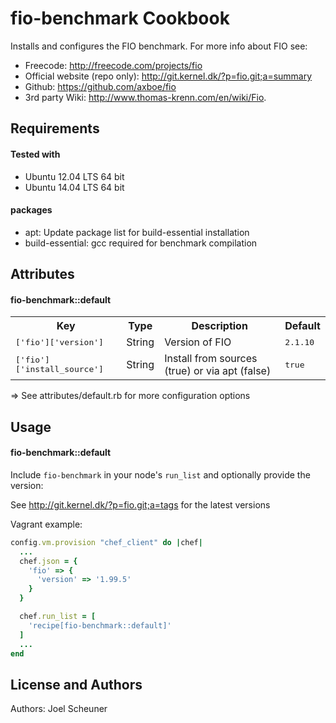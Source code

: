fio-benchmark Cookbook
======================
Installs and configures the FIO benchmark. For more info about FIO see:
* Freecode: http://freecode.com/projects/fio
* Official website (repo only): http://git.kernel.dk/?p=fio.git;a=summary
* Github: https://github.com/axboe/fio
* 3rd party Wiki: http://www.thomas-krenn.com/en/wiki/Fio.


Requirements
------------

#### Tested with
* Ubuntu 12.04 LTS 64 bit
* Ubuntu 14.04 LTS 64 bit

#### packages
- apt: Update package list for build-essential installation
- build-essential: gcc required for benchmark compilation

Attributes
----------

#### fio-benchmark::default
<table>
  <tr>
    <th>Key</th>
    <th>Type</th>
    <th>Description</th>
    <th>Default</th>
  </tr>
  <tr>
    <td><tt>['fio']['version']</tt></td>
    <td>String</td>
    <td>Version of FIO</td>
    <td><tt>2.1.10</tt></td>
  </tr>
  <tr>
    <td><tt>['fio']['install_source']</tt></td>
    <td>String</td>
    <td>Install from sources (true) or via apt (false)</td>
    <td><tt>true</tt></td>
  </tr>
</table>

=> See attributes/default.rb for more configuration options

Usage
-----
#### fio-benchmark::default

Include `fio-benchmark` in your node's `run_list` and optionally provide the version:

See http://git.kernel.dk/?p=fio.git;a=tags for the latest versions

Vagrant example:

```ruby
config.vm.provision "chef_client" do |chef|
  ...
  chef.json = {
    'fio' => {
      'version' => '1.99.5'
    }
  }

  chef.run_list = [
    'recipe[fio-benchmark::default]'
  ]
  ...
end
```

License and Authors
-------------------
Authors: Joel Scheuner
